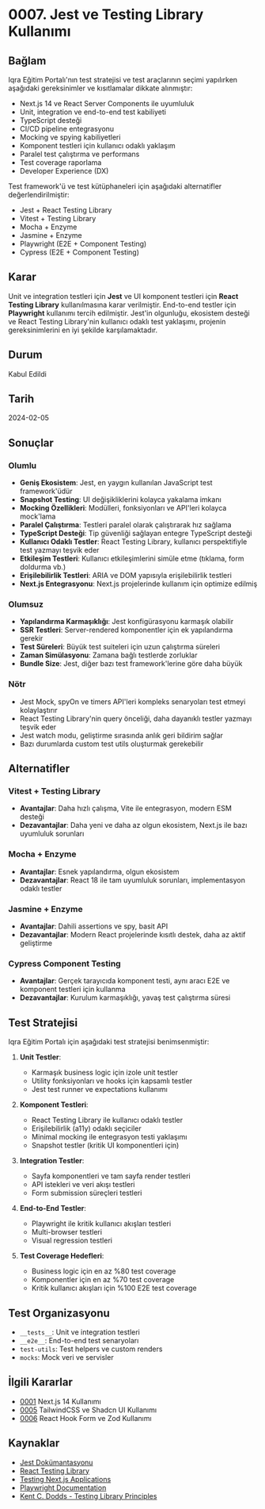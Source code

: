 # 0007. Jest ve Testing Library Kullanımı

## Bağlam

Iqra Eğitim Portalı'nın test stratejisi ve test araçlarının seçimi yapılırken aşağıdaki gereksinimler ve kısıtlamalar dikkate alınmıştır:

- Next.js 14 ve React Server Components ile uyumluluk
- Unit, integration ve end-to-end test kabiliyeti
- TypeScript desteği
- CI/CD pipeline entegrasyonu
- Mocking ve spying kabiliyetleri
- Komponent testleri için kullanıcı odaklı yaklaşım
- Paralel test çalıştırma ve performans
- Test coverage raporlama
- Developer Experience (DX)

Test framework'ü ve test kütüphaneleri için aşağıdaki alternatifler değerlendirilmiştir:

- Jest + React Testing Library
- Vitest + Testing Library
- Mocha + Enzyme
- Jasmine + Enzyme
- Playwright (E2E + Component Testing)
- Cypress (E2E + Component Testing)

## Karar

Unit ve integration testleri için **Jest** ve UI komponent testleri için **React Testing Library** kullanılmasına karar verilmiştir. End-to-end testler için **Playwright** kullanımı tercih edilmiştir. Jest'in olgunluğu, ekosistem desteği ve React Testing Library'nin kullanıcı odaklı test yaklaşımı, projenin gereksinimlerini en iyi şekilde karşılamaktadır.

## Durum

Kabul Edildi

## Tarih

2024-02-05

## Sonuçlar

### Olumlu

- **Geniş Ekosistem**: Jest, en yaygın kullanılan JavaScript test framework'üdür
- **Snapshot Testing**: UI değişikliklerini kolayca yakalama imkanı
- **Mocking Özellikleri**: Modülleri, fonksiyonları ve API'leri kolayca mock'lama
- **Paralel Çalıştırma**: Testleri paralel olarak çalıştırarak hız sağlama
- **TypeScript Desteği**: Tip güvenliği sağlayan entegre TypeScript desteği
- **Kullanıcı Odaklı Testler**: React Testing Library, kullanıcı perspektifiyle test yazmayı teşvik eder
- **Etkileşim Testleri**: Kullanıcı etkileşimlerini simüle etme (tıklama, form doldurma vb.)
- **Erişilebilirlik Testleri**: ARIA ve DOM yapısıyla erişilebilirlik testleri
- **Next.js Entegrasyonu**: Next.js projelerinde kullanım için optimize edilmiş

### Olumsuz

- **Yapılandırma Karmaşıklığı**: Jest konfigürasyonu karmaşık olabilir
- **SSR Testleri**: Server-rendered komponentler için ek yapılandırma gerekir
- **Test Süreleri**: Büyük test suiteleri için uzun çalıştırma süreleri
- **Zaman Simülasyonu**: Zamana bağlı testlerde zorluklar
- **Bundle Size**: Jest, diğer bazı test framework'lerine göre daha büyük

### Nötr

- Jest Mock, spyOn ve timers API'leri kompleks senaryoları test etmeyi kolaylaştırır
- React Testing Library'nin query önceliği, daha dayanıklı testler yazmayı teşvik eder
- Jest watch modu, geliştirme sırasında anlık geri bildirim sağlar
- Bazı durumlarda custom test utils oluşturmak gerekebilir

## Alternatifler

### Vitest + Testing Library

- **Avantajlar**: Daha hızlı çalışma, Vite ile entegrasyon, modern ESM desteği
- **Dezavantajlar**: Daha yeni ve daha az olgun ekosistem, Next.js ile bazı uyumluluk sorunları

### Mocha + Enzyme

- **Avantajlar**: Esnek yapılandırma, olgun ekosistem
- **Dezavantajlar**: React 18 ile tam uyumluluk sorunları, implementasyon odaklı testler

### Jasmine + Enzyme

- **Avantajlar**: Dahili assertions ve spy, basit API
- **Dezavantajlar**: Modern React projelerinde kısıtlı destek, daha az aktif geliştirme

### Cypress Component Testing

- **Avantajlar**: Gerçek tarayıcıda komponent testi, aynı aracı E2E ve komponent testleri için kullanma
- **Dezavantajlar**: Kurulum karmaşıklığı, yavaş test çalıştırma süresi

## Test Stratejisi

Iqra Eğitim Portalı için aşağıdaki test stratejisi benimsenmiştir:

1. **Unit Testler**:
   - Karmaşık business logic için izole unit testler
   - Utility fonksiyonları ve hooks için kapsamlı testler
   - Jest test runner ve expectations kullanımı

2. **Komponent Testleri**:
   - React Testing Library ile kullanıcı odaklı testler
   - Erişilebilirlik (a11y) odaklı seçiciler
   - Minimal mocking ile entegrasyon testi yaklaşımı
   - Snapshot testler (kritik UI komponentleri için)

3. **Integration Testler**:
   - Sayfa komponentleri ve tam sayfa render testleri
   - API istekleri ve veri akışı testleri
   - Form submission süreçleri testleri

4. **End-to-End Testler**:
   - Playwright ile kritik kullanıcı akışları testleri
   - Multi-browser testleri
   - Visual regression testleri

5. **Test Coverage Hedefleri**:
   - Business logic için en az %80 test coverage
   - Komponentler için en az %70 test coverage
   - Kritik kullanıcı akışları için %100 E2E test coverage

## Test Organizasyonu

- `__tests__`: Unit ve integration testleri
- `__e2e__`: End-to-end test senaryoları
- `test-utils`: Test helpers ve custom renders
- `mocks`: Mock veri ve servisler

## İlgili Kararlar

- [0001](0001-nextjs-14-kullanimi.md) Next.js 14 Kullanımı
- [0005](0005-tailwindcss-ve-shadcn-ui-kullanimi.md) TailwindCSS ve Shadcn UI Kullanımı
- [0006](0006-react-hook-form-ve-zod-kullanimi.md) React Hook Form ve Zod Kullanımı

## Kaynaklar

- [Jest Dokümantasyonu](https://jestjs.io/)
- [React Testing Library](https://testing-library.com/docs/react-testing-library/intro/)
- [Testing Next.js Applications](https://nextjs.org/docs/testing)
- [Playwright Documentation](https://playwright.dev/)
- [Kent C. Dodds - Testing Library Principles](https://kentcdodds.com/blog/common-mistakes-with-react-testing-library)
